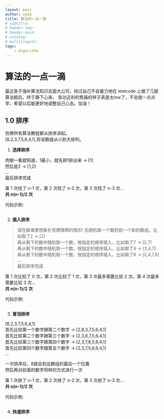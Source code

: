 ```yaml
---
layout: post
author: syea
title: 算法的一点一滴
# subtitle:
# header-img: 
# header-mask:  
# catalog: 
# multilingual: 
tags:
    - Algorithm
---
```


# 算法的一点一滴

最近急于强补算法知识去面大公司，经过自己不自量力地在 leetcode 上做了几题算法题后，终于静下心来。
急功近利的焦躁的样子真是太low了，不会就一点点学，希望以后能更好地调整自己心态。加油！

## 1.0 排序

仿佛所有算法教程都从排序讲起。<br>
[8,2,3,7,5,6,4,1],将该数组从小到大排列。<br>

1. **选择排序**

肉眼一看就知道，1最小，就先把1排出来 -> [1] <br>
然后是2 -> [1,2]<br>
... <br>
最后排序完成<br>

第 1 次找了 n-1 次，第 2 次找了 n-2 次，第 3 次找了 n-3 次...<br>
**共 n(n-1)/2 次**

代码示例:
```

```

2. **插入排序**

> 请在脑海里想象扑克牌理牌的情形!
先随机取一个数扔到一个新的数组，比如取了2 -> [2] <br>
再从剩下的数中随机取一个数，按指定的顺序插入，比如取了7  -> [2,7] <br>
再从剩下的数中随机取一个数，按指定的顺序插入，比如取了4  -> [2,4,7] <br>
再从剩下的数中随机取一个数，按指定的顺序插入，比如取了8  -> [2,4,7,8] <br>
... <br>
最后排序完成<br>

第 1 次比较了 0 次，第 2 次比较了 1 次，第 3 次最多需要比较 2 次，第 4 次最多需要比较 3 次...<br>
**共 n(n-1)/2 次**

代码示例:
```

```

3. **冒泡排序**

[8,2,3,7,5,6,4,1] <br>
首先比较第一个数字跟第二个数字 -> [2,8,3,7,5,6,4,1] <br>
首先比较第二个数字跟第三个数字 -> [2,3,8,7,5,6,4,1] <br>
首先比较第三个数字跟第四个数字 -> [2,3,7,8,5,6,4,1] <br>
首先比较第四个数字跟第五个数字 -> [2,3,7,5,8,6,4,1] <br>
...

一次排序后，8就会到达数组的最后一个位置<br>
然后再对前面的数字同样的方式进行一次<br>

第 1 次排了 n-1 次，第 2 次排了 n-2 次，第 3 次排了 n-3 次...<br>
**共 n(n-1)/2 次**

代码示例:
```

```

4. **快速排序**


